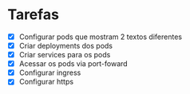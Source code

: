 # Tarefas

- [x] Configurar pods que mostram 2 textos diferentes
- [x] Criar deployments dos pods
- [x] Criar services para os pods
- [x] Acessar os pods via port-foward
- [x] Configurar ingress
- [x] Configurar https
